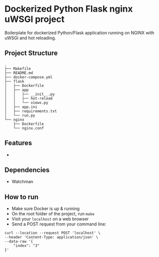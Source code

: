 # Dockerized Python Flask nginx uWSGI project

Boilerplate for dockerized Python/Flask application running on NGINX with uWSGI and hot reloading.

## Project Structure

```
.
├── Makefile
├── README.md
├── docker-compose.yml
├── flask
│   ├── Dockerfile
│   ├── app
│   │   ├── __init__.py
│   │   ├── hot-reload
│   │   └── views.py
│   ├── app.ini
│   ├── requirements.txt
│   └── run.py
└── nginx
    ├── Dockerfile
    └── nginx.conf
```

## Features

-

## Dependencies

- Watchman

## How to run

- Make sure Docker is up & running
- On the root folder of the project, run `make`
- Visit your `localhost` on a web browser
- Send a POST request from your command line:

```
curl --location --request POST 'localhost' \
--header 'Content-Type: application/json' \
--data-raw '{
    "index": "3"
}'
```
